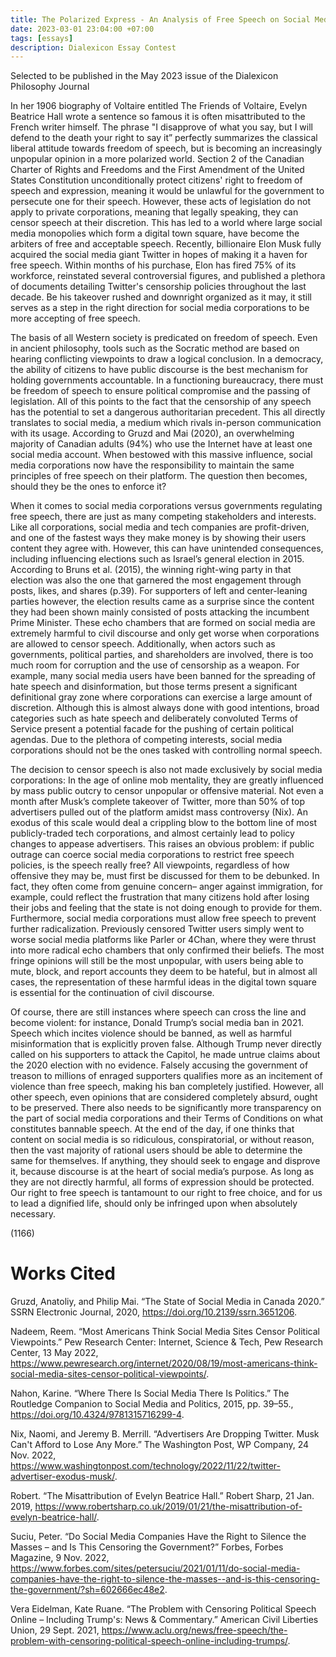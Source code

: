 ```yaml
---
title: The Polarized Express - An Analysis of Free Speech on Social Media
date: 2023-03-01 23:04:00 +07:00
tags: [essays]
description: Dialexicon Essay Contest
---
```


Selected to be published in the May 2023 issue of the Dialexicon Philosophy Journal

In her 1906 biography of Voltaire entitled The Friends of Voltaire, Evelyn Beatrice Hall wrote a sentence so famous it is often misattributed to the French writer himself. The phrase "I disapprove of what you say, but I will defend to the death your right to say it” perfectly summarizes the classical liberal attitude towards freedom of speech, but is becoming an increasingly unpopular opinion in a more polarized world. Section 2 of the Canadian Charter of Rights and Freedoms and the First Amendment of the United States Constitution unconditionally protect citizens' right to freedom of speech and expression, meaning it would be unlawful for the government to persecute one for their speech. However, these acts of legislation do not apply to private corporations, meaning that legally speaking, they can censor speech at their discretion. This has led to a world where large social media monopolies which form a digital town square, have become the arbiters of free and acceptable speech. Recently, billionaire Elon Musk fully acquired the social media giant Twitter in hopes of making it a haven for free speech. Within months of his purchase, Elon has fired 75% of its workforce, reinstated several controversial figures, and published a plethora of documents detailing Twitter's censorship policies throughout the last decade. Be his takeover rushed and downright organized as it may, it still serves as a step in the right direction for social media corporations to be more accepting of free speech.

The basis of all Western society is predicated on freedom of speech. Even in ancient philosophy, tools such as the Socratic method are based on hearing conflicting viewpoints to draw a logical conclusion. In a democracy, the ability of citizens to have public discourse is the best mechanism for holding governments accountable. In a functioning bureaucracy, there must be freedom of speech to ensure political compromise and the passing of legislation. All of this points to the fact that the censorship of any speech has the potential to set a dangerous authoritarian precedent. This all directly translates to social media, a medium which rivals in-person communication with its usage. According to Gruzd and Mai (2020), an overwhelming majority of Canadian adults (94%) who use the Internet have at least one social media account. When bestowed with this massive influence, social media corporations now have the responsibility to maintain the same principles of free speech on their platform. The question then becomes, should they be the ones to enforce it?

When it comes to social media corporations versus governments regulating free speech, there are just as many competing stakeholders and interests. Like all corporations, social media and tech companies are profit-driven, and one of the fastest ways they make money is by showing their users content they agree with. However, this can have unintended consequences, including influencing elections such as Israel’s general election in 2015. According to Bruns et al. (2015), the winning right-wing party in that election was also the one that garnered the most engagement through posts, likes, and shares (p.39). For supporters of left and center-leaning parties however, the election results came as a surprise since the content they had been shown mainly consisted of posts attacking the incumbent Prime Minister. These echo chambers that are formed on social media are extremely harmful to civil discourse and only get worse when corporations are allowed to censor speech. Additionally, when actors such as governments, political parties, and shareholders are involved, there is too much room for corruption and the use of censorship as a weapon. For example, many social media users have been banned for the spreading of hate speech and disinformation, but those terms present a significant definitional gray zone where corporations can exercise a large amount of discretion. Although this is almost always done with good intentions, broad categories such as hate speech and deliberately convoluted Terms of Service present a potential facade for the pushing of certain political agendas. Due to the plethora of competing interests, social media corporations should not be the ones tasked with controlling normal speech.

The decision to censor speech is also not made exclusively by social media corporations: In the age of online mob mentality, they are greatly influenced by mass public outcry to censor unpopular or offensive material. Not even a month after Musk’s complete takeover of Twitter, more than 50% of top advertisers pulled out of the platform amidst mass controversy (Nix). An exodus of this scale would deal a crippling blow to the bottom line of most publicly-traded tech corporations, and almost certainly lead to policy changes to appease advertisers. This raises an obvious problem: if public outrage can coerce social media corporations to restrict free speech policies, is the speech really free? All viewpoints, regardless of how offensive they may be, must first be discussed for them to be debunked. In fact, they often come from genuine concern– anger against immigration, for example, could reflect the frustration that many citizens hold after losing their jobs and feeling that the state is not doing enough to provide for them. Furthermore, social media corporations must allow free speech to prevent further radicalization. Previously censored Twitter users simply went to worse social media platforms like Parler or 4Chan, where they were thrust into more radical echo chambers that only confirmed their beliefs. The most fringe opinions will still be the most unpopular, with users being able to mute, block, and report accounts they deem to be hateful, but in almost all cases, the representation of these harmful ideas in the digital town square is essential for the continuation of civil discourse. 

Of course, there are still instances where speech can cross the line and become violent: for instance, Donald Trump’s social media ban in 2021. Speech which incites violence should be banned, as well as harmful misinformation that is explicitly proven false. Although Trump never directly called on his supporters to attack the Capitol, he made untrue claims about the 2020 election with no evidence. Falsely accusing the government of treason to millions of enraged supporters qualifies more as an incitement of violence than free speech, making his ban completely justified. However, all other speech, even opinions that are considered completely absurd, ought to be preserved. There also needs to be significantly more transparency on the part of social media corporations and their Terms of Conditions on what constitutes bannable speech. At the end of the day, if one thinks that content on social media is so ridiculous, conspiratorial, or without reason, then the vast majority of rational users should be able to determine the same for themselves. If anything, they should seek to engage and disprove it, because discourse is at the heart of social media’s purpose. As long as they are not directly harmful, all forms of expression should be protected. Our right to free speech is tantamount to our right to free choice, and for us to lead a dignified life, should only be infringed upon when absolutely necessary.

(1166)

# Works Cited

Gruzd, Anatoliy, and Philip Mai. “The State of Social Media in Canada 2020.” SSRN Electronic Journal, 2020, https://doi.org/10.2139/ssrn.3651206.

Nadeem, Reem. “Most Americans Think Social Media Sites Censor Political Viewpoints.” Pew Research Center: Internet, Science & Tech, Pew Research Center, 13 May 2022, https://www.pewresearch.org/internet/2020/08/19/most-americans-think-social-media-sites-censor-political-viewpoints/.

Nahon, Karine. “Where There Is Social Media There Is Politics.” The Routledge Companion to Social Media and Politics, 2015, pp. 39–55., https://doi.org/10.4324/9781315716299-4.

Nix, Naomi, and Jeremy B. Merrill. “Advertisers Are Dropping Twitter. Musk Can't Afford to Lose Any More.” The Washington Post, WP Company, 24 Nov. 2022, https://www.washingtonpost.com/technology/2022/11/22/twitter-advertiser-exodus-musk/.

Robert. “The Misattribution of Evelyn Beatrice Hall.” Robert Sharp, 21 Jan. 2019, https://www.robertsharp.co.uk/2019/01/21/the-misattribution-of-evelyn-beatrice-hall/.

Suciu, Peter. “Do Social Media Companies Have the Right to Silence the Masses – and Is This Censoring the Government?” Forbes, Forbes Magazine, 9 Nov. 2022, https://www.forbes.com/sites/petersuciu/2021/01/11/do-social-media-companies-have-the-right-to-silence-the-masses--and-is-this-censoring-the-government/?sh=602666ec48e2.

Vera Eidelman, Kate Ruane. “The Problem with Censoring Political Speech Online – Including Trump's: News & Commentary.” American Civil Liberties Union, 29 Sept. 2021, https://www.aclu.org/news/free-speech/the-problem-with-censoring-political-speech-online-including-trumps/. 
